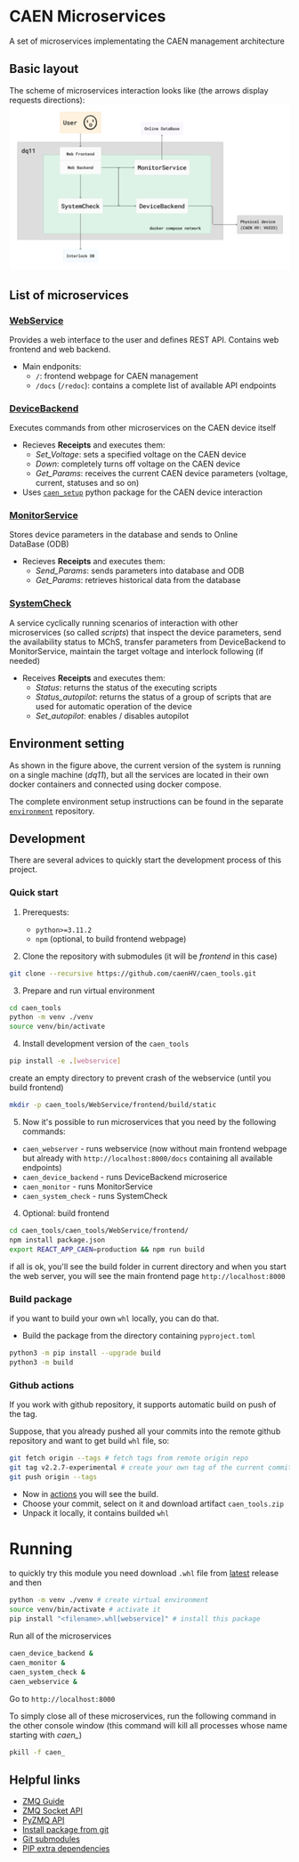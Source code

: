# CAEN Microservices

A set of microservices implementating the CAEN management architecture 

## Basic layout

The scheme of microservices interaction looks like (the arrows display requests directions):
![](./assets/scheme_v2.x.jpg)

## List of microservices

### [WebService](./caen_tools/WebService/)
Provides a web interface to the user and defines REST API.
Contains web frontend and web backend.

* Main endponits:
  * `/`: frontend webpage for CAEN management
  * `/docs` (`/redoc`): contains a complete list of available API endpoints

### [DeviceBackend](./caen_tools/DeviceBackend/)
Executes commands from other microservices on the CAEN device itself

* Recieves **Receipts** and executes them:
  * *Set_Voltage*: sets a specified voltage on the CAEN device
  * *Down*: completely turns off voltage on the CAEN device
  * *Get_Params*: receives the current CAEN device parameters (voltage, current, statuses and so on)
* Uses [`caen_setup`](https://github.com/caenHV/Setup/) python package for the CAEN device interaction

### [MonitorService](./caen_tools/MonitorService/)
Stores device parameters in the database and sends to Online DataBase&nbsp;(ODB)

* Recieves **Receipts** and executes them:
  * *Send_Params*: sends parameters into database and ODB
  * *Get_Params*: retrieves historical data from the database

### [SystemCheck](./caen_tools/SystemCheck/)
A service cyclically running scenarios of interaction 
with other microservices (so called *scripts*) 
that inspect the device parameters,
send the availability status to MChS, 
transfer parameters from DeviceBackend to MonitorService,
maintain the target voltage and interlock following (if needed)

* Receives **Receipts** and executes them:
  * *Status*: returns the status of the executing scripts
  * *Status_autopilot*: returns the status of a group of scripts that are used for automatic operation of the device
  * *Set_autopilot*: enables / disables autopilot

## Environment setting
As shown in the figure above, the current version of the system is running on a single machine (*dq11*), but all the services are located in their own docker containers and connected using docker compose.

The complete environment setup instructions can be found in the separate [`environment`](https://github.com/caenHV/environment/) repository.

## Development
There are several advices to quickly start the development process of this project.

### Quick start

1) Prerequests:
   * `python>=3.11.2`
   * `npm` (optional, to build frontend webpage)

2) Clone the repository with submodules (it will be *frontend* in this case)
```bash
git clone --recursive https://github.com/caenHV/caen_tools.git
```

3) Prepare and run virtual environment
```bash
cd caen_tools
python -m venv ./venv
source venv/bin/activate
```

4) Install development version of the `caen_tools`
```bash
pip install -e .[webservice]
```
create an empty directory to prevent crash of the webservice (until you build frontend)
```bash
mkdir -p caen_tools/WebService/frontend/build/static
```

5) Now it's possible to run microservices that you need by the following commands:
  * `caen_webserver` - runs webservice (now without main frontend webpage but already with `http://localhost:8000/docs` containing all available endpoints)
  * `caen_device_backend` - runs DeviceBackend microserice
  * `caen_monitor` - runs MonitorService
  * `caen_system_check` - runs SystemCheck


4) Optional: build frontend
```bash
cd caen_tools/caen_tools/WebService/frontend/
npm install package.json
export REACT_APP_CAEN=production && npm run build
```
if all is ok, you'll see the build folder in current directory and when you start the web server, you will see the main frontend page `http://localhost:8000`

### Build package
if you want to build your own `whl` locally, you can do that.

* Build the package from the directory containing `pyproject.toml`
```bash
python3 -m pip install --upgrade build
python3 -m build
```

### Github actions
If you work with github repository, it supports automatic build on push of the tag.

Suppose, that you already pushed all your commits into the remote github repository and want to get build `whl` file, so: 
```bash
git fetch origin --tags # fetch tags from remote origin repo 
git tag v2.2.7-experimental # create your own tag of the current commit 
git push origin --tags
```
* Now in [actions](https://github.com/caenHV/caen_tools/actions) you will see the build. 
* Choose your commit, select on it and download artifact `caen_tools.zip`
* Unpack it locally, it contains builded `whl`


# Running
to quickly try this module you need download `.whl` file from [latest](https://github.com/caenHV/caen_tools/releases/latest) release and then

```bash
python -m venv ./venv # create virtual environment
source venv/bin/activate # activate it
pip install "<filename>.whl[webservice]" # install this package
```

Run all of the microservices
```bash
caen_device_backend &
caen_monitor &
caen_system_check &
caen_webservice &
```
Go to `http://localhost:8000`

To simply close all of these microservices, run the following command in the other console window (this command will kill all processes whose name starting with *caen_*)
```bash
pkill -f caen_
```

## Helpful links
* [ZMQ Guide](https://zguide.zeromq.org/)
* [ZMQ Socket API](https://zeromq.org/socket-api/)
* [PyZMQ API](https://pyzmq.readthedocs.io/en/latest/api/zmq.html)
* [Install package from git](https://github.com/pypa/pip/issues/6548)
* [Git submodules](https://git-scm.com/book/ru/v2/%D0%98%D0%BD%D1%81%D1%82%D1%80%D1%83%D0%BC%D0%B5%D0%BD%D1%82%D1%8B-Git-%D0%9F%D0%BE%D0%B4%D0%BC%D0%BE%D0%B4%D1%83%D0%BB%D0%B8)
* [PIP extra dependencies](https://setuptools.pypa.io/en/latest/userguide/dependency_management.html)